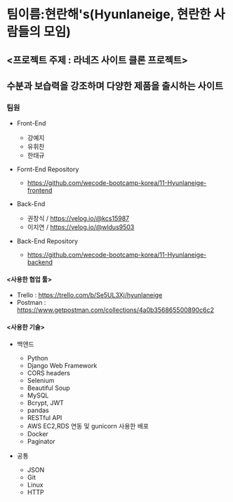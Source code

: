 
# 팀이름:현란해's(Hyunlaneige, 현란한 사람들의 모임)


## <프로젝트 주제 : 라네즈 사이트 클론 프로젝트>


## 수분과 보습력을 강조하며 다양한 제품을 출시하는 사이트

### 팀원
  - Front-End
    - 강예지
    - 유휘찬
    - 한태규

  - Fornt-End Repository
    - https://github.com/wecode-bootcamp-korea/11-Hyunlaneige-frontend

  - Back-End
    - 권창식 / https://velog.io/@kcs15987
    - 이지연 / https://velog.io/@wldus9503
  
  - Back-End Repository
    - https://github.com/wecode-bootcamp-korea/11-Hyunlaneige-backend

#### <사용한 협업 툴>
- Trello : https://trello.com/b/Se5UL3Xj/hyunlaneige
- Postman : https://www.getpostman.com/collections/4a0b356865500890c6c2

#### <사용한 기술>
- 백앤드
  - Python
  - Django Web Framework
  - CORS headers
  - Selenium
  - Beautiful Soup
  - MySQL
  - Bcrypt, JWT
  - pandas
  - RESTful API
  - AWS EC2,RDS 연동 및 gunicorn 사용한 배포
  - Docker
  - Paginator

- 공통
  - JSON
  - Git
  - Linux
  - HTTP

